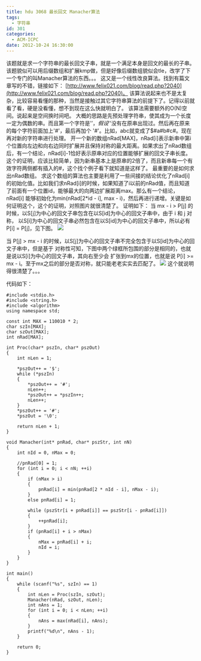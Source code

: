 ```yaml
---
title: hdu 3068 最长回文 Manacher算法
tags:
  - 字符串
id: 301
categories:
  - ACM-ICPC
date: 2012-10-24 16:30:00
---
```


该题就是求一个字符串的最长回文子串，就是一个满足本身是回文的最长的子串。
该题貌似可以用后缀数组和扩展kmp做，但是好像后缀数组貌似会tle，改学了下一个专门的叫Manacher算法的东西。。。
这又是一个线性改良算法。找到有篇文章写的不错，链接如下：
[http://www.felix021.com/blog/read.php?2040](http://www.felix021.com/blog/read.php?2040)。
该算法说起来也不是太复杂，比较容易看懂的那种，当然是接触过其它字符串算法的前提下了。记得以前就看了看，硬是没看懂，想不到现在这么快就明白了。
该算法需要额外的O(N)空间。说起来是空间换时间吧。
大概的思路是先预处理字符串，使其成为一个长度一定为偶数的串。而且第一个字符是'$'，假设'$'没有在原串出现过。然后再在原来的每个字符前面加上'#'，最后再加个
'#'。比如，abc就变成了$#a#b#c#。现在再对新的字符串进行处理。
开一个新的数组nRad[MAX]，nRad[i]表示新串中第i个位置向左边和向右边同时扩展并且保持对称的最大距离。如果求出了nRad数组后，有一个结论，nRad[i]-1恰好表示原串对应的位置能够扩展的回文子串长度。这个的证明，应该比较简单，因为新串基本上是原串的2倍了，而且新串每一个有效字符两侧都有插入的#，这个找个例子看下就知道是这样了。
最重要的是如何求出nRad数组。
求这个数组的算法也主要是利用了一些间接的结论优化了nRad[i]的初始化值。比如我们求nRad[i]的时候，如果知道了i以前的nRad值，而且知道了前面有一个位置id，能够最大的向两边扩展距离max。那么有一个结论，nRad[i] 能够初始化为min(nRad[2*id - i], max - i)，然后再进行递增。关键是如何证明这个，这个的证明，对照图片就很清楚了。
证明如下：
当 mx - i > P[j] 的时候，以S[j]为中心的回文子串包含在以S[id]为中心的回文子串中，由于 i 和 j 对称，
以S[i]为中心的回文子串必然包含在以S[id]为中心的回文子串中，所以必有 P[i] = P[j]，见下图。
![](https://c2.staticflickr.com/8/7049/27312602222_9f02e36521_o.png)

当 P[j] > mx - i 的时候，以S[j]为中心的回文子串不完全包含于以S[id]为中心的回文子串中，但是基于
对称性可知，下图中两个绿框所包围的部分是相同的，也就是说以S[i]为中心的回文子串，其向右至少会
扩张到mx的位置，也就是说 P[i] >= mx - i。至于mx之后的部分是否对称，就只能老老实实去匹配了。
![](https://c2.staticflickr.com/8/7322/27312603572_34d229d8e5_o.png)
这个就说明得很清楚了。。。

代码如下：

``` stylus
#include <stdio.h>
#include <string.h>
#include <algorithm>
using namespace std;

const int MAX = 110010 * 2;
char szIn[MAX];
char szOut[MAX];
int nRad[MAX];

int Proc(char* pszIn, char* pszOut)
{
    int nLen = 1;

    *pszOut++ = '$';
    while (*pszIn)
    {
        *pszOut++ = '#';
        nLen++;
        *pszOut++ = *pszIn++;
        nLen++;
    }
    *pszOut++ = '#';
    *pszOut = '\0';

    return nLen + 1;
}

void Manacher(int* pnRad, char* pszStr, int nN)
{
    int nId = 0, nMax = 0;

    //pnRad[0] = 1;
    for (int i = 0; i < nN; ++i) 
    { 
        if (nMax > i)
        {
            pnRad[i] = min(pnRad[2 * nId - i], nMax - i);
        }
        else pnRad[i] = 1;

        while (pszStr[i + pnRad[i]] == pszStr[i - pnRad[i]])
        {
            ++pnRad[i];
        }
        if (pnRad[i] + i > nMax)
        {
            nMax = pnRad[i] + i;
            nId = i;
        }
    }
}

int main()
{
    while (scanf("%s", szIn) == 1)
    {
        int nLen = Proc(szIn, szOut);
        Manacher(nRad, szOut, nLen);
        int nAns = 1;
        for (int i = 0; i < nLen; ++i)
        {
            nAns = max(nRad[i], nAns);
        }
        printf("%d\n", nAns - 1);
    }

    return 0;
}
```